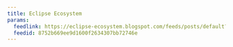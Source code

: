 ```yaml
---
title: Eclipse Ecosystem
params:
  feedlink: https://eclipse-ecosystem.blogspot.com/feeds/posts/default?alt=rss
  feedid: 8752b669ee9d1600f2634307bb72746e
---
```

